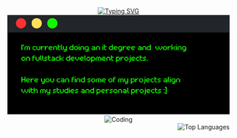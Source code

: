 <div align="center">
  <a href="https://git.io/typing-svg"><img src="https://readme-typing-svg.demolab.com?font=Retropix&duration=4300&pause=1000&color=13F700&random=false&width=435&lines=hi+%3A%5D+i'm+jana" alt="Typing SVG" /></a>
  <div>
    <tr>
      <td>
        <img src="card.png" style="width:400px height=0px align=left">
      </td>
      <td>
        <img alt="Coding" width="350" src="https://i.imgur.com/eJWub24.png">
      </td>
    </tr>

   <div align="right"> 
  <img src="https://github-readme-stats.vercel.app/api/top-langs/?username=jwnaina&layout=compact&theme=highcontrast" alt="Top Languages">
   </div>
  </div>
  <br>
</div>
